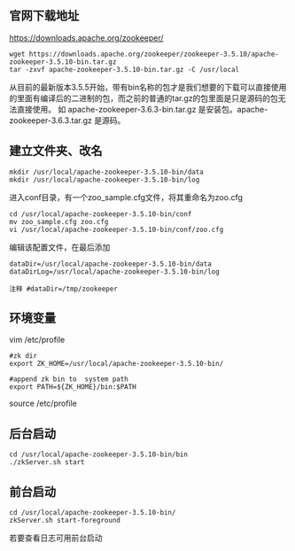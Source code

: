 ## 官网下载地址

https://downloads.apache.org/zookeeper/

```
wget https://downloads.apache.org/zookeeper/zookeeper-3.5.10/apache-zookeeper-3.5.10-bin.tar.gz
tar -zxvf apache-zookeeper-3.5.10-bin.tar.gz -C /usr/local
```

从目前的最新版本3.5.5开始，带有bin名称的包才是我们想要的下载可以直接使用的里面有编译后的二进制的包，而之前的普通的tar.gz的包里面是只是源码的包无法直接使用。
如 apache-zookeeper-3.6.3-bin.tar.gz 是安装包。apache-zookeeper-3.6.3.tar.gz 是源码。

## 建立文件夹、改名

```
mkdir /usr/local/apache-zookeeper-3.5.10-bin/data
mkdir /usr/local/apache-zookeeper-3.5.10-bin/log
```

进入conf目录，有一个zoo_sample.cfg文件，将其重命名为zoo.cfg

```
cd /usr/local/apache-zookeeper-3.5.10-bin/conf
mv zoo_sample.cfg zoo.cfg
vi /usr/local/apache-zookeeper-3.5.10-bin/conf/zoo.cfg
```

编辑该配置文件，在最后添加

```
dataDir=/usr/local/apache-zookeeper-3.5.10-bin/data
dataDirLog=/usr/local/apache-zookeeper-3.5.10-bin/log

注释 #dataDir=/tmp/zookeeper
```

## 环境变量

vim /etc/profile

```
#zk dir
export ZK_HOME=/usr/local/apache-zookeeper-3.5.10-bin/

#append zk bin to  system path
export PATH=${ZK_HOME}/bin:$PATH
```
source  /etc/profile 


## 后台启动
```
cd /usr/local/apache-zookeeper-3.5.10-bin/bin
./zkServer.sh start
```

## 前台启动
```
cd /usr/local/apache-zookeeper-3.5.10-bin/
zkServer.sh start-foreground   
```
若要查看日志可用前台启动



